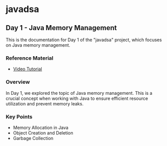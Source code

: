 # javadsa

## Day 1 - Java Memory Management

This is the documentation for Day 1 of the "javadsa" project, which focuses on Java memory management.

### Reference Material

- [Video Tutorial](https://www.youtube.com/watch?v=4yKxJjYXZ0A&ab_channel=NaveenAutomationLabs)

### Overview

In Day 1, we explored the topic of Java memory management. This is a crucial concept when working with Java to ensure efficient resource utilization and prevent memory leaks.

### Key Points

- Memory Allocation in Java
- Object Creation and Deletion
- Garbage Collection
